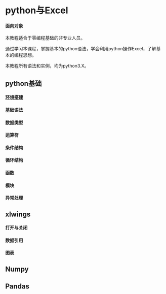 # python与Excel

#### 面向对象

本教程适合于零编程基础的非专业人员。

通过学习本课程，掌握基本的python语法，学会利用python操作Excel，了解基本的编程思想。

本教程所有语法和实例，均为python3.X。

## python基础

#### [环境搭建](lesson1.md)

#### 基础语法

#### 数据类型

#### 运算符

#### 条件结构

#### 循环结构

#### 函数

#### 模块

#### 异常处理

## xlwings

#### 打开与关闭

#### 数据引用

#### 图表

## Numpy

## Pandas



